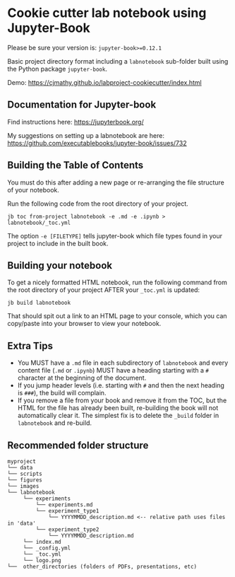 # Cookie cutter lab notebook using Jupyter-Book

Please be sure your version is: `jupyter-book>=0.12.1`

Basic project directory format including a `labnotebook` sub-folder built using the Python package `jupyter-book`.

Demo: https://cjmathy.github.io/labproject-cookiecutter/index.html

## Documentation for Jupyter-book

Find instructions here: https://jupyterbook.org/

My suggestions on setting up a labnotebook are here: https://github.com/executablebooks/jupyter-book/issues/732

## Building the Table of Contents

You must do this after adding a new page or re-arranging the file structure of your notebook.

Run the following code from the root directory of your project.

```
jb toc from-project labnotebook -e .md -e .ipynb > labnotebook/_toc.yml
```

The option `-e [FILETYPE]` tells jupyter-book which file types found in your project to include in the built book.

## Building your notebook

To get a nicely formatted HTML notebook, run the following command from the root directory of your project AFTER your `_toc.yml` is updated:

```
jb build labnotebook
```

That should spit out a link to an HTML page to your console, which you can copy/paste into your browser to view your notebook.

## Extra Tips

- You MUST have a `.md` file in each subdirectory of `labnotebook` and every content file (`.md` or `.ipynb`) MUST have a heading starting with a `#` character at the beginning of the document.
- If you jump header levels (i.e. starting with `#` and then the next heading is `###`), the build will complain.
- If you remove a file from your book and remove it from the TOC, but the HTML for the file has already been built, re-building the book will not automatically clear it. The simplest fix is to delete the `_build` folder in `labnotebook` and re-build.


## Recommended folder structure
```
myproject
└── data
└── scripts
└── figures
└── images
└── labnotebook
     └── experiments
         └── experiments.md
         └── experiment_type1
             └── YYYYMMDD_description.md <-- relative path uses files in 'data'
         └── experiment_type2
             └── YYYYMMDD_description.md
     └── index.md
     └── _config.yml
     └── _toc.yml
     └── logo.png
└──  other_directories (folders of PDFs, presentations, etc)
```
